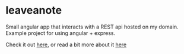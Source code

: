 # leaveanote
Small angular app that interacts with a REST api hosted on my domain. Example project for using angular + express.

Check it out [here](http://leaveanote.mikedettmer.com), or read a bit more about it [here](http://mikedettmer.com/thirty/leaveanote)

